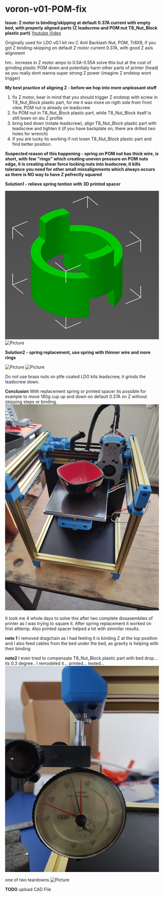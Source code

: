 # voron-v01-POM-fix
**Issue: Z motor is binding/skipping at default 0.37A current with empty bed, with properly aligned parts (Z leadscrew and  POM nut T8_Nut_Block plastic part)**
[Youtube Video](https://youtu.be/tI24zk7298Q )

Originally used for LDO v0.1 kit rev C Anti Backlash Nut, POM, Tr8X8, if you got Z binding-skipping on default Z motor current 0.37A, with good Z axis alignment

hm.. increase in Z motor amps to 0.5A-0.55A solve this but at the cost of grinding plastic POM down and potentialy harm other parts of printer (head) as you really dont wanna super strong Z power (imagine Z endstop wont trigger)

**My best practice of aligning Z - before we hop into more unpleasant stuff**
1. fix Z motor, bear in mind that you should trigger Z endstop with screw in T8_Nut_Block plastic part, for me it was more on rigth side from front view, POM nut is already on leadscrew
2. fix POM nut in T8_Nut_Block plastic part, while T8_Nut_Block itself is still losen on alu Z profile
3. bring bed down (rotate leadscrew), align T8_Nut_Block plastic part with leadscrew and tighten it (if you have backplate on, there are drilled two holes for wrench)
4. if you are lucky its working if not losen T8_Nut_Block plastic part and find better position.

**Suspected reason of this happening - spring on POM nut has thick wire, is short, with few "rings" which creating uneven pressure on POM nuts edge, it is creating shear force locking nuts into leadscrew, it kills tolerance you need for other small missalignments which always occurs as there is NO way to have Z pefrectly squared**

**Solution1 - relieve spring tention with 3D printed spacer**

![Picture](pictures/spacer_model.jpg)
![Picture](pictures/POM_with_spacer.jpg) 

**Solution2 - spring replacement, use spring with thinner wire and more rings**

![Picture](pictures/POM_spring_variations.jpg)
![Picture](pictures/POM_with_replacement_spring.jpg)

Do not use brass nuts on ptfe coated LDO kits leadscrew, it grinds the leadscrew down.

**Conclusion**
With replacement spring or printed spacer its possible for example to move 180g cup up and down on default 0.37A on Z without skipping steps or binding.
![Picture](pictures/180g_cup.jpg)

It took me 4 whole days to solve this after two complete dissasemblies of printer as I was trying to square it. After spring replacement it worked on frist atttemp. Also printed spacer helped a lot with simmilar results.

**note 1**
I removed dragchain as I had feeling it is binding Z at the top position and I also feed cables from the bed under the bed, as gravity is helping with their binding

**note2**
I even tried to compensate T8_Nut_Block plastic part with bed drop... its 0.3 degree.. I remodeled it... printed... tested...
![Picture](pictures/desperate_attemp.jpg)

one of two teardowns
![Picture](pictures/teardown.jpg )

**TODO**
upload CAD File
